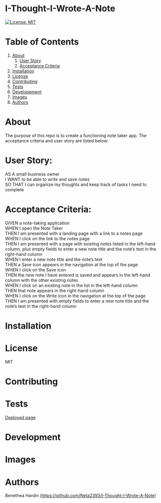 # I-Thought-I-Wrote-A-Note
[![License: MIT](https://img.shields.io/badge/License-MIT-yellow.svg)](https://opensource.org/licenses/MIT)

# Table of Contents
1. [About](#about)
   1. [User Story](#user-story)
   2. [Acceptance Criteria](#acceptance-criteria)
2. [Installation](#installation)
3. [License](#license)
4. [Contributing](#contributing)
5. [Tests](#tests)
6. [Developement](#developement)
7. [Images](#images)
8. [Authors](#authors)


# About
The purpose of this repo is to create a functioning note taker app. The acceptance criteria and user story are listed below:

# User Story:
AS A small business owner\
I WANT to be able to write and save notes\
SO THAT I can organize my thoughts and keep track of tasks I need to complete

# Acceptance Criteria:
GIVEN a note-taking application\
WHEN I open the Note Taker\
THEN I am presented with a landing page with a link to a notes page\
WHEN I click on the link to the notes page\
THEN I am presented with a page with existing notes listed in the left-hand column, plus empty fields to enter a new note title and the note’s text in the right-hand column\
WHEN I enter a new note title and the note’s text\
THEN a Save icon appears in the navigation at the top of the page\
WHEN I click on the Save icon\
THEN the new note I have entered is saved and appears in the left-hand column with the other existing notes\
WHEN I click on an existing note in the list in the left-hand column\
THEN that note appears in the right-hand column\
WHEN I click on the Write icon in the navigation at the top of the page\
THEN I am presented with empty fields to enter a new note title and the note’s text in the right-hand column



# Installation



# License
MIT

# Contributing



# Tests
[Deployed page](https://ithoughtiwroteanote-9182769b488d.herokuapp.com/)

# Development


# Images



# Authors
Benethea Hardin (https://github.com/Neta2393/I-Thought-I-Wrote-A-Note)




